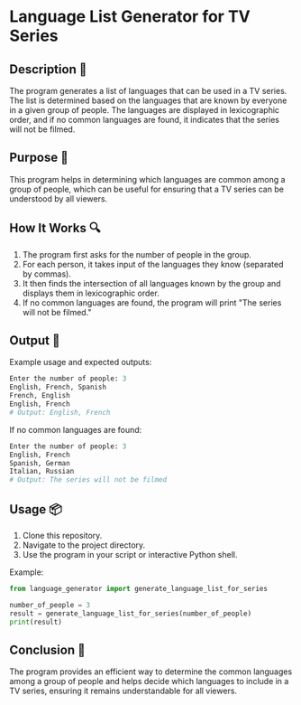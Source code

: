 # Language List Generator for TV Series

## Description 📝

The program generates a list of languages that can be used in a TV series.
The list is determined based on the languages that are known by everyone in a given group of people.
The languages are displayed in lexicographic order, and if no common languages are found, it indicates that the series will not be filmed.

## Purpose 🎯

This program helps in determining which languages are common among a group of people, which can be useful for ensuring that a TV series can be understood by all viewers.

## How It Works 🔍

1. The program first asks for the number of people in the group.
2. For each person, it takes input of the languages they know (separated by commas).
3. It then finds the intersection of all languages known by the group and displays them in lexicographic order.
4. If no common languages are found, the program will print "The series will not be filmed."

## Output 📜

Example usage and expected outputs:

```python
Enter the number of people: 3
English, French, Spanish
French, English
English, French
# Output: English, French
```

If no common languages are found:

```python
Enter the number of people: 3
English, French
Spanish, German
Italian, Russian
# Output: The series will not be filmed
```

## Usage 📦

1. Clone this repository.
2. Navigate to the project directory.
3. Use the program in your script or interactive Python shell.

Example:

```python
from language_generator import generate_language_list_for_series

number_of_people = 3
result = generate_language_list_for_series(number_of_people)
print(result)
```

## Conclusion 🚀

The program provides an efficient way to determine the common languages among a group of people and helps decide which languages to include in a TV series, ensuring it remains understandable for all viewers.
